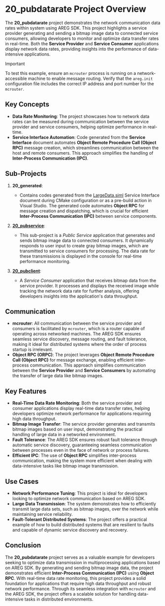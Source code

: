 # 20_pubdatarate Project Overview

The **20_pubdatarate** project demonstrates the network communication data rates within system using AREG SDK. This project highlights a service provider generating and sending a bitmap image data to connected service consumers, allowing developers to monitor and optimize data transfer rates in real-time. Both the **Service Provider** and **Service Consumer** applications display network data rates, providing insights into the performance of data-intensive applications.

> [!IMPORTANT]
> To test this example, ensure an `mcrouter` process is running on a network-accessible machine to enable message routing. Verify that the `areg.init` configuration file includes the correct IP address and port number for the `mcrouter`.

## Key Concepts

- **Data Rate Monitoring**: The project showcases how to network data rates can be measured during communication between the service provider and service consumers, helping optimize performance in real-time.
- **Service Interface Automation**: Code generated from the **Service Interface** document automates **Object Remote Procedure Call (Object RPC)** message creation, which streamlines communication between the host and remote consumers. This approach simplifies the handling of **Inter-Process Communication (IPC)**.

## Sub-Projects

1. **20_generated**:
   - Contains codes generated from the [LargeData.siml](./services/LargeData.siml) Service Interface document during CMake configuration or as a pre-build action in Visual Studio. The generated code automates **Object RPC** for message creation and dispatching, which is crucial for efficient **Inter-Process Communication (IPC)** between service components.

2. **[20_pubservice](./pubservice/)**:
   - This sub-project is a *Public Service* application that generates and sends bitmap image data to connected consumers. It dynamically responds to user input to create gray bitmap images, which are transmitted to service consumers for processing. The data rate for these transmissions is displayed in the console for real-time performance monitoring.

3. **[20_pubclient](./pubclient/)**:
   - A *Service Consumer* application that receives bitmap data from the service provider. It processes and displays the received image while tracking the network data rate for further analysis, offering developers insights into the application's data throughput.

## Communication

- **mcrouter**: All communication between the service provider and consumers is facilitated by `mcrouter`, which is a router capable of operating across networked machines. The AREG SDK ensures seamless service discovery, message routing, and fault tolerance, making it ideal for distributed systems where the order of process startup is irrelevant.
- **Object RPC (ORPC)**: The project leverages **Object Remote Procedure Call (Object RPC)** for message exchange, enabling efficient inter-process communication. This approach simplifies communication between the **Service Provider** and **Service Consumers** by automating the transfer of large data like bitmap images.

## Key Features

- **Real-Time Data Rate Monitoring**: Both the service provider and consumer applications display real-time data transfer rates, helping developers optimize network performance for applications requiring high data throughput.
- **Bitmap Image Transfer**: The service provider generates and transmits bitmap images based on user input, demonstrating the practical handling of large data in a networked environment.
- **Fault Tolerance**: The AREG SDK ensures robust fault tolerance through automatic service discovery, guaranteeing seamless communication between processes even in the face of network or process failures.
- **Efficient IPC**: The use of **Object RPC** simplifies inter-process communication, making the system more efficient when dealing with data-intensive tasks like bitmap image transmission.

## Use Cases

- **Network Performance Tuning**: This project is ideal for developers looking to optimize network communication based on AREG SDK.
- **Large Data Transmission**: The system demonstrates how to efficiently transmit large data sets, such as bitmap images, over the network while maintaining service reliability.
- **Fault-Tolerant Distributed Systems**: The project offers a practical example of how to build distributed systems that are resilient to faults and capable of dynamic service discovery and recovery.

## Conclusion

The **20_pubdatarate** project serves as a valuable example for developers seeking to optimize data transmission in multiprocessing applications based on AREG SDK. By generating and sending bitmap image data, the project demonstrates efficient **Inter-Process Communication (IPC)** using **Object RPC**. With real-time data rate monitoring, this project provides a solid foundation for applications that require high data throughput and robust network performance. Through its seamless integration with `mcrouter` and the AREG SDK, the project offers a scalable solution for handling data-intensive tasks in distributed environments.

